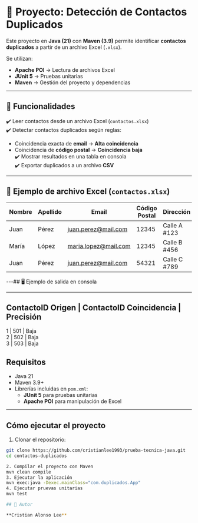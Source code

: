 # 📂 Proyecto: Detección de Contactos Duplicados

Este proyecto en **Java (21)** con **Maven (3.9)** permite identificar **contactos duplicados** a partir de un archivo Excel (`.xlsx`).  

Se utilizan:
- **Apache POI** → Lectura de archivos Excel  
- **JUnit 5** → Pruebas unitarias  
- **Maven** → Gestión del proyecto y dependencias  

---

## 🚀 Funcionalidades

✔️ Leer contactos desde un archivo Excel (`contactos.xlsx`)  
✔️ Detectar contactos duplicados según reglas:  
- Coincidencia exacta de **email** → **Alta coincidencia**  
- Coincidencia de **código postal** → **Coincidencia baja**  
✔️ Mostrar resultados en una tabla en consola  
✔️ Exportar duplicados a un archivo **CSV**  

---

## 📂 Ejemplo de archivo Excel (`contactos.xlsx`)

| Nombre   | Apellido | Email                  | Código Postal | Dirección         |
|----------|----------|------------------------|---------------|------------------|
| Juan     | Pérez    | juan.perez@mail.com    | 12345         | Calle A #123     |
| María    | López    | maria.lopez@mail.com   | 12345         | Calle B #456     |
| Juan     | Pérez    | juan.perez@mail.com    | 54321         | Calle C #789     |

---## 🖥️ Ejemplo de salida en consola

------------------------------------------------------------------
ContactoID Origen    | ContactoID Coincidencia   | Precisión 
------------------------------------------------------------------
1                    | 501                       | Baja      
2                    | 502                       | Baja      
3                    | 503                       | Baja 


## Requisitos

- Java 21
- Maven 3.9+
- Librerías incluidas en `pom.xml`:
  - **JUnit 5** para pruebas unitarias
  - **Apache POI** para manipulación de Excel

---

## Cómo ejecutar el proyecto

1. Clonar el repositorio:
```bash
git clone https://github.com/cristianlee1993/prueba-tecnica-java.git
cd contactos-duplicados

2. Compilar el proyecto con Maven
mvn clean compile
3. Ejecutar la aplicación
mvn exec:java -Dexec.mainClass="com.duplicados.App"
4. Ejecutar pruevas unitarias
mvn test

## 👤 Autor

**Cristian Alonso Lee**  

